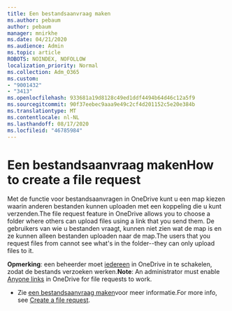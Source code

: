 ```yaml
---
title: Een bestandsaanvraag maken
ms.author: pebaum
author: pebaum
manager: mnirkhe
ms.date: 04/21/2020
ms.audience: Admin
ms.topic: article
ROBOTS: NOINDEX, NOFOLLOW
localization_priority: Normal
ms.collection: Adm_O365
ms.custom:
- "9001432"
- "3413"
ms.openlocfilehash: 933681a19d8128c49ed1ddf4494b64d46c12a5f9
ms.sourcegitcommit: 90f37eebec9aaa9e49c2cf4d201152c5e20e384b
ms.translationtype: MT
ms.contentlocale: nl-NL
ms.lasthandoff: 08/17/2020
ms.locfileid: "46785984"
---
```

# <a name="how-to-create-a-file-request"></a><span data-ttu-id="d407d-102">Een bestandsaanvraag maken</span><span class="sxs-lookup"><span data-stu-id="d407d-102">How to create a file request</span></span>

<span data-ttu-id="d407d-103">Met de functie voor bestandsaanvragen in OneDrive kunt u een map kiezen waarin anderen bestanden kunnen uploaden met een koppeling die u kunt verzenden.</span><span class="sxs-lookup"><span data-stu-id="d407d-103">The file request feature in OneDrive allows you to choose a folder where others can upload files using a link that you send them.</span></span> <span data-ttu-id="d407d-104">De gebruikers van wie u bestanden vraagt, kunnen niet zien wat de map is en ze kunnen alleen bestanden uploaden naar de map.</span><span class="sxs-lookup"><span data-stu-id="d407d-104">The users that you request files from cannot see what's in the folder--they can only upload files to it.</span></span>

<span data-ttu-id="d407d-105">**Opmerking**: een beheerder moet [iedereen](https://docs.microsoft.com/sharepoint/turn-external-sharing-on-or-off) in OneDrive in te schakelen, zodat de bestands verzoeken werken.</span><span class="sxs-lookup"><span data-stu-id="d407d-105">**Note**: An administrator must enable [Anyone links](https://docs.microsoft.com/sharepoint/turn-external-sharing-on-or-off) in OneDrive for file requests to work.</span></span>

- <span data-ttu-id="d407d-106">Zie [een bestandsaanvraag maken](https://support.office.com/article/create-a-file-request-f54aa7f8-2589-4421-b351-d415fc3b83af)voor meer informatie.</span><span class="sxs-lookup"><span data-stu-id="d407d-106">For more info, see [Create a file request](https://support.office.com/article/create-a-file-request-f54aa7f8-2589-4421-b351-d415fc3b83af).</span></span>
